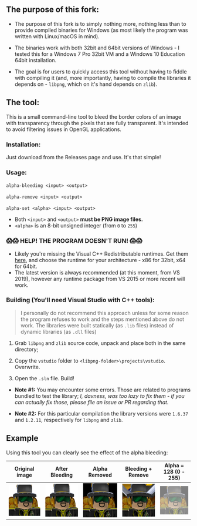 ## The purpose of this fork:

- The purpose of this fork is to simply nothing more, nothing less than to provide compiled binaries for Windows (as most likely the program was written with Linux/macOS in mind).

- The binaries work with both 32bit and 64bit versions of Windows - I tested this for a Windows 7 Pro 32bit VM and a Windows 10 Education 64bit installation.

- The goal is for users to quickly access this tool without having to fiddle with compiling it (and, more importantly, having to compile the libraries it depends on - `libpng`, which on it's hand depends on `zlib`).

## The tool:

This is a small command-line tool to bleed the border colors of an image with transparency through the pixels that
are fully transparent. It's intended to avoid filtering issues in OpenGL applications.

### Installation:

Just download from the Releases page and use. It's that simple!

### Usage:

`alpha-bleeding <input> <output>`

`alpha-remove <input> <output>`

`alpha-set <alpha> <input> <output>`

- Both `<input>` and `<output>` **must be PNG image files.**
- `<alpha>` is an 8-bit unsigned integer (from `0` to `255`)

### 😱😱 HELP! THE PROGRAM DOESN'T RUN! 😱😱

- Likely you're missing the Visual C++ Redistributable runtimes. Get them [here](https://support.microsoft.com/en-us/help/2977003/the-latest-supported-visual-c-downloads), and choose the runtime for your architecture - x86 for 32bit, x64 for 64bit.
- The latest version is always recommended (at this moment, from VS 2019), however any runtime package from VS 2015 or more recent will work.

### Building (You'll need Visual Studio with C++ tools):

> I personally do not recommend this approach unless for some reason the program refuses to work and the steps mentioned above do not work. The libraries were built statically (as `.lib` files) instead of dynamic libraries (as `.dll` files)

1. Grab `libpng` and `zlib` source code, unpack and place both in the same directory;

2. Copy the `vstudio` folder to `<libpng-folder>\projects\vstudio`. Overwrite.

3. Open the `.sln` file. Build!

- **Note #1:** You may encounter some errors. Those are related to programs bundled to test the library; *I, davness, was too lazy to fix them - if you can actually fix those, please file an issue or PR regarding that.*

- **Note #2:** For this particular compilation the library versions were `1.6.37` and `1.2.11`, respectively for `libpng` and `zlib`.

## Example

Using this tool you can clearly see the effect of the alpha bleeding:

| Original image | After Bleeding | Alpha Removed | Bleeding + Remove | Alpha = 128 (0 - 255) |
|----------------|----------------|---------------|--------------------------|------------------|
| ![original](media/original.png) | ![alpha-bleeding](media/alpha-bleed.png) | ![original-opaque](media/alpha-remove.png) | ![alpha-bleeding-opaque](media/alpha-bleed-remove.png) | ![alpha-bleeding-opaque](media/alpha-set.png) |
